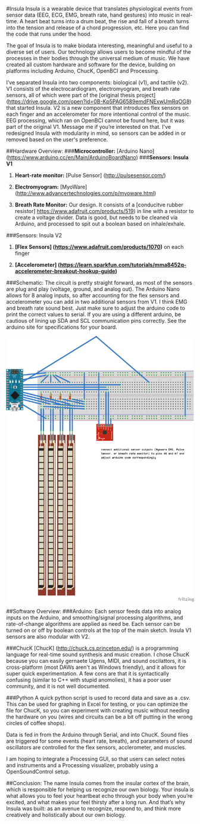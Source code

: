 #Insula 
Insula is a wearable device that translates physiological events from sensor data (EEG, ECG, EMG, breath rate, hand gestures) into music in real-time. A heart beat turns into a drum beat, the rise and fall of a breath turns into the tension and release of a chord progression, etc. Here you can find the code that runs under the hood. 

The goal of Insula is to make biodata interesting, meaningful and useful to a diverse set of users. Our technology allows users to become mindful of the processes in their bodies through the universal medium of music. We have created all custom hardware and software for the device, building on platforms including Arduino, ChucK, OpenBCI and Processing. 

I’ve separated Insula into two components: biological (v1), and tactile (v2). V1 consists of the electrocardiogram, electromyogram, and breath rate sensors, all of which were part of the [original thesis project] (https://drive.google.com/open?id=0B-Kp5PAG6589emdFNExwUmRqOG8)
 that started Insula. V2 is a new component that introduces flex sensors on each finger and an accelerometer for more intentional control of the music. EEG processing, which ran on OpenBCI cannot be found here, but it was part of the original V1. Message me if you’re interested on that. I've redesigned Insula with modularity in mind, so sensors can be added in or removed based on the user's preference. 
 
##Hardware Overview:
###**Microcontroller:** [Arduino Nano] (https://www.arduino.cc/en/Main/ArduinoBoardNano)
###**Sensors: Insula V1**
1. **Heart-rate monitor:** [Pulse Sensor] (http://pulsesensor.com/)

2. **Electromyogram:** [MyoWare] (http://www.advancertechnologies.com/p/myoware.html)

3. **Breath Rate Monitor:** Our design. It consists of a [conducitve rubber resistor] https://www.adafruit.com/products/519) in line with a resistor to create a voltage divider. Data is good, but needs to be cleaned via Arduino, and processed to spit out a boolean based on inhale/exhale. 

###Sensors: Insula V2
1. **[Flex Sensors] (https://www.adafruit.com/products/1070)** on each finger 

2. **[Accelerometer] (https://learn.sparkfun.com/tutorials/mma8452q-accelerometer-breakout-hookup-guide)**

###Schematic: 
The circuit is pretty straight forward, as most of the sensors are plug and play (voltage, ground, and analog out). The Arduino Nano allows for 8 analog inputs, so after accounting for the flex sensors and accelerometer you can add in two additional sensors from V1. I think EMG and breath rate sound best. Just make sure to adjust the arduino code to print the correct values to serial. If you are using a different arduino, be cautious of lining up SDA and SCL communication pins correctly. See the arduino site for specifications for your board. 

![schematic](/documentation/insulaSchematic_2.png)

##Software Overview: 
###Arduino: 
Each sensor feeds data into analog inputs on the Arduino, and smoothing/signal processing algorithms, and rate-of-change algorithms are applied as need be. Each sensor can be turned on or off by boolean controls at the top of the main sketch. Insula V1 sensors are also modular with V2. 

###ChucK 
[ChucK] (http://chuck.cs.princeton.edu/) is a  programming language for real-time sound synthesis and music creation. I chose ChucK because you can easily gernaete Ugens, MIDI, and sound oscilattors, it is cross-platform (most DAWs aren't as Windows friendly), and it allows for super quick experimentation. A few cons are that it is syntactically confusing (similar to C++ with stupid anomolies), it has a poor user community, and it is not well documented. 

###Python 
A quick python script is used to record data and save as a .csv. This can be used for graphing in Excel for testing, or you can optimize the file for ChucK, so you can experiment with creating music without needing the hardware on you (wires and circuits can be a bit off putting in the wrong circles of coffee shops). 

Data is fed in from the Arduino through Serial, and into ChucK. Sound files are triggered for some events (heart rate, breath), and parameters of sound oscillators are controlled for the flex sensors, acclerometer, and muscles. 

I am hoping to integrate a Processing GUI, so that users can select notes and instruments and a Processing visualizer, probably using a OpenSoundControl setup. 

##Conclusion: 
The name Insula comes from the insular cortex of the brain, which is responsible for helping us recognize our own biology. Your insula is what allows you to feel your heartbeat echo through your body when you’re excited, and what makes your feel thirsty after a long run. And that’s why Insula was built: as an avenue to recognize, respond to, and think more creatively and holistically about our own biology.
